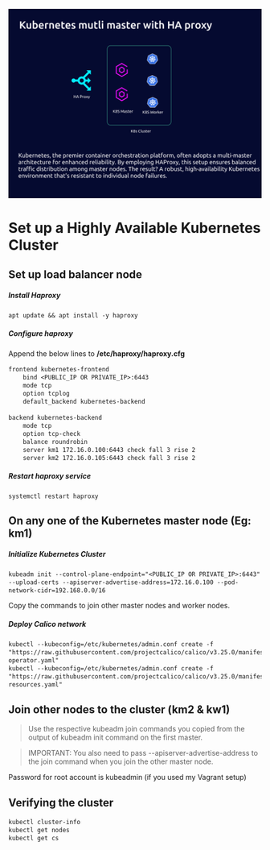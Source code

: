 ![Setup_HA_Kubernetes_Cluster](/assets/Setup_HA_Kubernetes_Cluster.png)


# Set up a Highly Available Kubernetes Cluster

## Set up load balancer node
##### Install Haproxy
```
apt update && apt install -y haproxy
```
##### Configure haproxy
Append the below lines to **/etc/haproxy/haproxy.cfg**
```
frontend kubernetes-frontend
    bind <PUBLIC_IP OR PRIVATE_IP>:6443
    mode tcp
    option tcplog
    default_backend kubernetes-backend

backend kubernetes-backend
    mode tcp
    option tcp-check
    balance roundrobin
    server km1 172.16.0.100:6443 check fall 3 rise 2
    server km2 172.16.0.105:6443 check fall 3 rise 2
```
##### Restart haproxy service
```
systemctl restart haproxy
```

## On any one of the Kubernetes master node (Eg: km1)
##### Initialize Kubernetes Cluster
```
kubeadm init --control-plane-endpoint="<PUBLIC_IP OR PRIVATE_IP>:6443" --upload-certs --apiserver-advertise-address=172.16.0.100 --pod-network-cidr=192.168.0.0/16
```
Copy the commands to join other master nodes and worker nodes.
##### Deploy Calico network
```
kubectl --kubeconfig=/etc/kubernetes/admin.conf create -f "https://raw.githubusercontent.com/projectcalico/calico/v3.25.0/manifests/tigera-operator.yaml"
kubectl --kubeconfig=/etc/kubernetes/admin.conf create -f "https://raw.githubusercontent.com/projectcalico/calico/v3.25.0/manifests/custom-resources.yaml"
```

## Join other nodes to the cluster (km2 & kw1)
> Use the respective kubeadm join commands you copied from the output of kubeadm init command on the first master.

> IMPORTANT: You also need to pass --apiserver-advertise-address to the join command when you join the other master node.

Password for root account is kubeadmin (if you used my Vagrant setup)

## Verifying the cluster
```
kubectl cluster-info
kubectl get nodes
kubectl get cs
```
